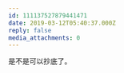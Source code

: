 ```yaml
---
id: 111137527879441471
date: 2019-03-12T05:40:37.000Z
reply: false
media_attachments: 0
---
```


是不是可以抄底了。

